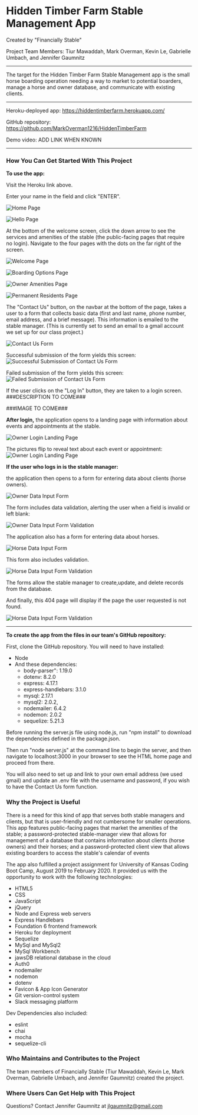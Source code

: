 # Hidden Timber Farm Stable Management App

Created by "Financially Stable" 

Project Team Members: Tiur Mawaddah, Mark Overman, Kevin Le, Gabrielle Umbach, and Jennifer Gaumnitz
____________

The target for the Hidden Timber Farm Stable Management app is the small horse boarding operation needing a way to market to potential boarders, manage a horse and owner database, and communicate with existing clients.

- - - -
Heroku-deployed app: https://hiddentimberfarm.herokuapp.com/

GitHub repository: https://github.com/MarkOverman1216/HiddenTimberFarm

Demo video: ADD LINK WHEN KNOWN
- - - -

### How You Can Get Started With This Project ###

<strong>To use the app:</strong> 

Visit the Heroku link above. 

Enter your name in the field and click "ENTER". 

![Home Page](./images_for_README/Home_Page_01.PNG)

![Hello Page](./images_for_README/Hello_Page_02.PNG)

At the bottom of the welcome screen, click the down arrow to see the services and amenities of the stable (the public-facing pages that require no login). Navigate to the four pages with the dots on the far right of the screen.


![Welcome Page](./images_for_README/Services_and_Amenities_Page_03.PNG)

![Boarding Options Page](./images_for_README/Services_and_Amenities_Page_04.PNG)

![Owner Amenities Page](./images_for_README/Services_and_Amenities_Page_05.PNG)

![Permanent Residents Page](./images_for_README/Services_and_Amenities_Page_06.PNG)

The "Contact Us" button, on the navbar at the bottom of the page, takes a user to a form that collects basic data (first and last name, phone number, email address, and a brief message). This information is emailed to the stable manager. (This is currently set to send an email to a gmail account we set up for our class project.)

![Contact Us Form](./images_for_README/Contact_Us_Page_07a.PNG)

Successful submission of the form yields this screen:
![Successful Submission of Contact Us Form](./images_for_README/Contact_Us_Page_07b.PNG)

Failed submission of the form yields this screen:
![Failed  Submission of Contact Us Form](./images_for_README/Contact_Us_Page_07c.PNG)

If the user clicks on the "Log In" button, they are taken to a login screen. ###DESCRIPTION TO COME###

###IMAGE TO COME###

<strong>After login,</strong> the application opens to a landing page with information about events and appointments at the stable.

![Owner Login Landing Page](./images_for_README/Owner_Login_Landing_Page_08a.PNG)

The pictures flip to reveal text about each event or appointment:
![Owner Login Landing Page](./images_for_README/Owner_Login_Landing_Page_08b.PNG)

<strong>If the user who logs in is the stable manager:</strong>

the application then opens to a form for entering data about clients (horse owners).

![Owner Data Input Form](./images_for_README/Owner_Info_Input_Form_Page_09a.PNG)

The form includes data validation, alerting the user when a field is invalid or left blank:

![Owner Data Input Form Validation](./images_for_README/Owner_Info_Input_Form_Page_09b.PNG)

The application also has a form for entering data about horses. 

![Horse Data Input Form ](./images_for_README/Horse_Info_Input_Form_Page_10a.PNG)

This form also includes validation.

![Horse Data Input Form Validation](./images_for_README/Horse_Info_Input_Form_Page_10b.PNG)


The forms allow the stable manager to create,update, and delete records from the database.

And finally, this 404 page will display if the page the user requested is not found.

![Horse Data Input Form Validation](./images_for_README/404_Page_11.PNG)

----------------------

<strong>To create the app from the files in our team's GitHub repository:</strong> 

First, clone the GitHub repository. You will need to have installed:

* Node
* And these dependencies: 
    * body-parser": 1.19.0
    * dotenv: 8.2.0
    * express: 4.17.1
    * express-handlebars: 3.1.0
    * mysql: 2.17.1
    * mysql2: 2.0.2,
    * nodemailer: 6.4.2
    * nodemon: 2.0.2
    * sequelize: 5.21.3

Before running the server.js file using node.js, run "npm install" to download the dependencies defined in the package.json. 

Then run "node server.js" at the command line to begin the server, and then navigate to localhost:3000 in your browser to see the HTML home page and proceed from there.

You will also need to set up and link to your own email address (we used gmail) and update an .env file with the username and password, if you wish to have the Contact Us form function.

### Why the Project is Useful ###
There is a need for this kind of app that serves both stable managers and clients, but that is user-friendly and not cumbersome for smaller operations. This app features public-facing pages that market the amenities of the stable; a password-protected stable-manager view that allows for management of a database that contains information about clients (horse owners) and their horses; and a password-protected client view that allows existing boarders to access the stable's calendar of events

The app also fulfilled a project assignment for University of Kansas Coding Boot Camp, August 2019 to February 2020. It provided us with the opportunity to work with the following technologies:

* HTML5
* CSS
* JavaScript
* jQuery
* Node and Express web servers
* Express Handlebars
* Foundation 6 frontend framework
* Heroku for deployment
* Sequelize
* MySql and MySql2
* MySql Workbench
* jawsDB relational database in the cloud
* Auth0
* nodemailer
* nodemon
* dotenv
* Favicon & App Icon Generator
* Git version-control system
* Slack messaging platform

Dev Dependencies also included:
* eslint
* chai
* mocha
* sequelize-cli

### Who Maintains and Contributes to the Project ###

  The team members of Financially Stable (Tiur Mawaddah, Kevin Le, Mark Overman, Gabrielle Umbach, and Jennifer Gaumnitz) created the project.

### Where Users Can Get Help with This Project ###

  Questions? Contact Jennifer Gaumnitz at jlgaumnitz@gmail.com
